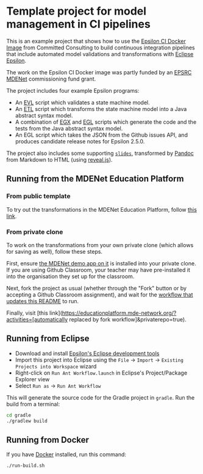 # Template project for model management in CI pipelines

This is an example project that shows how to use the [Epsilon CI Docker Image](https://gitlab.com/committed-consulting/mde-devops/epsilon-ci-container) from Committed Consulting to build continuous integration pipelines that include automated model validations and transformations with [Eclipse Epsilon](https://eclipse.org/epsilon).

The work on the Epsilon CI Docker image was partly funded by an [EPSRC MDENet](https://www.mde-network.org/) commissioning fund grant.

The project includes four example Epsilon programs:

* An [EVL](https://eclipse.dev/epsilon/doc/evl/) script which validates a state machine model.
* An [ETL](https://eclipse.dev/epsilon/doc/etl/) script which transforms the state machine model into a Java abstract syntax model.
* A combination of [EGX](https://eclipse.dev/epsilon/doc/articles/egx-parameters/) and [EGL](https://eclipse.dev/epsilon/doc/egl/) scripts which generate the code and the tests from the Java abstract syntax model.
* An EGL script which takes the JSON from the Github issues API, and produces candidate release notes for Epsilon 2.5.0.

The project also includes some supporting [`slides`](slides), transformed by [Pandoc](https://pandoc.org/) from Markdown to HTML (using [reveal.js](https://revealjs.com/)).

## Running from the MDENet Education Platform

### From public template

To try out the transformations in the MDENet Education Platform, follow [this link](https://educationplatform.mde-network.org/?activities=https://raw.githubusercontent.com/agarciadom/mdenet-mde-ci-tutorial/main/smachines-hosted-activity.json).

### From private clone

To work on the transformations from your own private clone (which allows for saving as well), follow these steps.

First, ensure [the MDENet demo app on it](https://github.com/apps/mdenet-education-platform-demo-app) is installed into your private clone. If you are using Github Classroom, your teacher may have pre-installed it into the organisation they set up for the classroom.

Next, fork the project as usual (whether through the "Fork" button or by accepting a Github Classroom assignment), and wait for the [workflow that updates this README](workflows/update-privaterepo-link.yml) to run.

Finally, visit [this link](https://educationplatform.mde-network.org/?activities=[automatically replaced by fork workflow]&privaterepo=true).

## Running from Eclipse

- Download and install [Epsilon's Eclipse development tools](https://eclipse.org/epsilon/download)
- Import this project into Eclipse using the `File` -> `Import` -> `Existing Projects into Workspace` wizard
- Right-click on `Run Ant Workflow.launch` in Eclipse's Project/Package Explorer view
- Select `Run as` -> `Run Ant Workflow`

This will generate the source code for the Gradle project in `gradle`.
Run the build from a terminal:

```sh
cd gradle
./gradlew build
```

## Running from Docker

If you have [Docker](https://docs.docker.com/engine/install/) installed, run this command:

```shell
./run-build.sh
```

